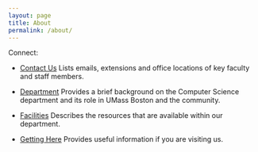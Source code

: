 ```yaml
---
layout: page
title: About
permalink: /about/
---
```


Connect:

- [Contact Us](/umbcs/contact-us)
  Lists emails, extensions and office locations of key faculty and staff members.

- [Department](/umbcs/department)
  Provides a brief background on the Computer Science department and its role in UMass Boston and the community.

- [Facilities](/umbcs/facilities)
  Describes the resources that are available within our department.

- [Getting Here](/umbcs/getting-here)
  Provides useful information if you are visiting us.
